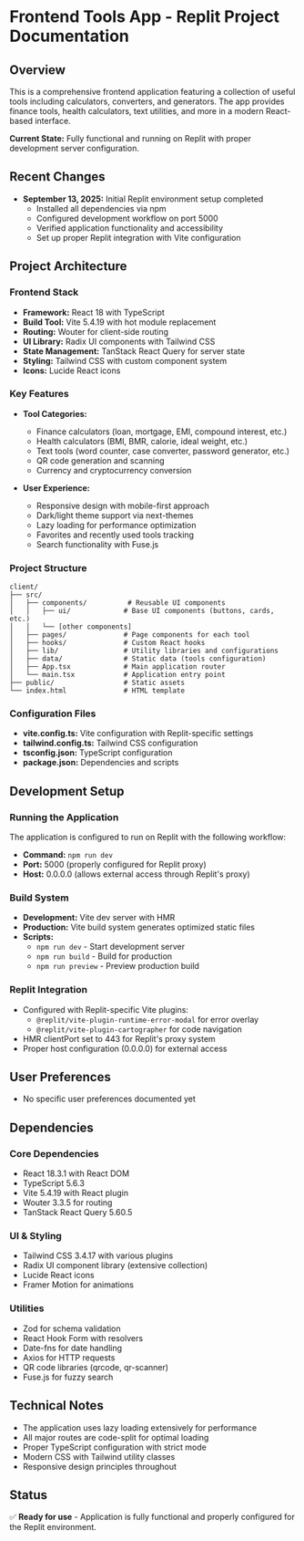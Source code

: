 # Frontend Tools App - Replit Project Documentation

## Overview
This is a comprehensive frontend application featuring a collection of useful tools including calculators, converters, and generators. The app provides finance tools, health calculators, text utilities, and more in a modern React-based interface.

**Current State:** Fully functional and running on Replit with proper development server configuration.

## Recent Changes
- **September 13, 2025:** Initial Replit environment setup completed
  - Installed all dependencies via npm
  - Configured development workflow on port 5000
  - Verified application functionality and accessibility
  - Set up proper Replit integration with Vite configuration

## Project Architecture

### Frontend Stack
- **Framework:** React 18 with TypeScript
- **Build Tool:** Vite 5.4.19 with hot module replacement
- **Routing:** Wouter for client-side routing
- **UI Library:** Radix UI components with Tailwind CSS
- **State Management:** TanStack React Query for server state
- **Styling:** Tailwind CSS with custom component system
- **Icons:** Lucide React icons

### Key Features
- **Tool Categories:**
  - Finance calculators (loan, mortgage, EMI, compound interest, etc.)
  - Health calculators (BMI, BMR, calorie, ideal weight, etc.)
  - Text tools (word counter, case converter, password generator, etc.)
  - QR code generation and scanning
  - Currency and cryptocurrency conversion

- **User Experience:**
  - Responsive design with mobile-first approach
  - Dark/light theme support via next-themes
  - Lazy loading for performance optimization
  - Favorites and recently used tools tracking
  - Search functionality with Fuse.js

### Project Structure
```
client/
├── src/
│   ├── components/          # Reusable UI components
│   │   ├── ui/             # Base UI components (buttons, cards, etc.)
│   │   └── [other components]
│   ├── pages/              # Page components for each tool
│   ├── hooks/              # Custom React hooks
│   ├── lib/                # Utility libraries and configurations
│   ├── data/               # Static data (tools configuration)
│   ├── App.tsx             # Main application router
│   └── main.tsx            # Application entry point
├── public/                 # Static assets
└── index.html              # HTML template
```

### Configuration Files
- **vite.config.ts:** Vite configuration with Replit-specific settings
- **tailwind.config.ts:** Tailwind CSS configuration
- **tsconfig.json:** TypeScript configuration
- **package.json:** Dependencies and scripts

## Development Setup

### Running the Application
The application is configured to run on Replit with the following workflow:
- **Command:** `npm run dev`
- **Port:** 5000 (properly configured for Replit proxy)
- **Host:** 0.0.0.0 (allows external access through Replit's proxy)

### Build System
- **Development:** Vite dev server with HMR
- **Production:** Vite build system generates optimized static files
- **Scripts:**
  - `npm run dev` - Start development server
  - `npm run build` - Build for production
  - `npm run preview` - Preview production build

### Replit Integration
- Configured with Replit-specific Vite plugins:
  - `@replit/vite-plugin-runtime-error-modal` for error overlay
  - `@replit/vite-plugin-cartographer` for code navigation
- HMR clientPort set to 443 for Replit's proxy system
- Proper host configuration (0.0.0.0) for external access

## User Preferences
- No specific user preferences documented yet

## Dependencies
### Core Dependencies
- React 18.3.1 with React DOM
- TypeScript 5.6.3
- Vite 5.4.19 with React plugin
- Wouter 3.3.5 for routing
- TanStack React Query 5.60.5

### UI & Styling
- Tailwind CSS 3.4.17 with various plugins
- Radix UI component library (extensive collection)
- Lucide React icons
- Framer Motion for animations

### Utilities
- Zod for schema validation
- React Hook Form with resolvers
- Date-fns for date handling
- Axios for HTTP requests
- QR code libraries (qrcode, qr-scanner)
- Fuse.js for fuzzy search

## Technical Notes
- The application uses lazy loading extensively for performance
- All major routes are code-split for optimal loading
- Proper TypeScript configuration with strict mode
- Modern CSS with Tailwind utility classes
- Responsive design principles throughout

## Status
✅ **Ready for use** - Application is fully functional and properly configured for the Replit environment.